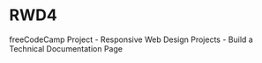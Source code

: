 # RWD4
freeCodeCamp Project - Responsive Web Design Projects - Build a Technical Documentation Page
